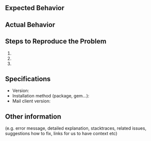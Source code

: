 ## Expected Behavior


## Actual Behavior


## Steps to Reproduce the Problem

  1.
  2.
  3.

## Specifications
  - Version:
  - Installation method (package, gem...):
  - Mail client version:

## Other information

(e.g. error message, detailed explanation, stacktraces, related issues, suggestions how to fix, links for us to have context etc)
